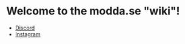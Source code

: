 # Welcome to the modda.se "wiki"!

- [Discord](https://discord.gg/SbykG4x)
- [Instagram](https://www.instagram.com/modda.se/)
